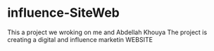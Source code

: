 # influence-SiteWeb

This a project we wroking on me and Abdellah Khouya 
The project is creating a digital and influence marketin WEBSITE
